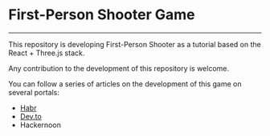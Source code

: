 # First-Person Shooter Game

---

This repository is developing First-Person Shooter as a tutorial based on the React + Three.js stack.

Any contribution to the development of this repository is welcome.

You can follow a series of articles on the development of this game on several portals:

- [Habr](https://habr.com/ru/articles/764692/)
- [Dev.to](https://dev.to/varlab/react-threejs-creating-your-own-3d-shooter-part-1-3ee2)
- Hackernoon
